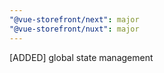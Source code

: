 ```yaml
---
"@vue-storefront/next": major
"@vue-storefront/nuxt": major
---
```


[ADDED] global state management
